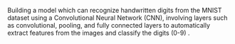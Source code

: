 Building a model which can recognize handwritten digits from the MNIST dataset using a Convolutional Neural Network (CNN), involving layers such as convolutional, pooling, and fully connected layers to automatically extract features from the images and classify the digits (0-9) .
